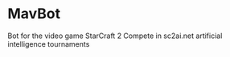 # MavBot
Bot for the video game StarCraft 2
Compete in sc2ai.net artificial intelligence tournaments

